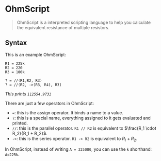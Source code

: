 # OhmScript

>OhmScript is a interpreted scripting language to help you calculate the equivalent resistance of multiple resistors.

## Syntax

This is an example OhmScript:

```ohmscript
R1 = 225k
R2 = 220
R3 = 100k

? = //(R1,R2, R3)
? = //(R2, ->(R3, R4), R3)
```

*This prints `112554.9731`*

There are just a few operators in OhmScript:

- `=`: this is the assign operator. It binds a name to a value.
- `?`: this is a special name, everything assigned to it gets evaluated and printed.
- `//`: this is the parallel operator. `R1 // R2` is equivalent to $\frac{R_1 \cdot R_2}{R_1 + R_2}$.
- `->`: this is the series operator. `R1 -> R2` is equivalent to $R_1 + R_2$.

In OhmScript, instead of writing `A = 225000`, you can use the `k` shorthand: `A=225k`.
